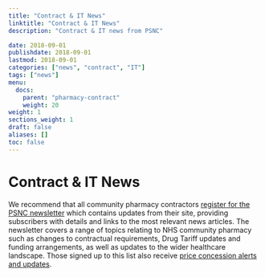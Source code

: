 ```yaml
---
title: "Contract & IT News"
linktitle: "Contract & IT News"
description: "Contract & IT news from PSNC"

date: 2018-09-01
publishdate: 2018-09-01
lastmod: 2018-09-01
categories: ["news", "contract", "IT"]
tags: ["news"]
menu:
  docs:
    parent: "pharmacy-contract"
    weight: 20
weight: 1
sections_weight: 1
draft: false
aliases: []
toc: false
---
```


# Contract & IT News

We recommend that all community pharmacy contractors [register for the PSNC newsletter](https://psnc.org.uk/latest-news/email-sign-up/) which contains updates from their site, providing subscribers with details and links to the most relevant news articles. The newsletter covers a range of topics relating to NHS community pharmacy such as changes to contractual requirements, Drug Tariff updates and funding arrangements, as well as updates to the wider healthcare landscape. Those signed up to this list also receive [price concession alerts and updates](https://psnc.org.uk/dispensing-supply/supply-chain/generic-shortages/).

<script src="//rss.bloople.net/?url=https%3A%2F%2Fpsnc.org.uk%2Four-latest-news-category%2Fcontract-and-it%2Ffeed%2F&limit=20&showtitle=false&type=js"></script>
